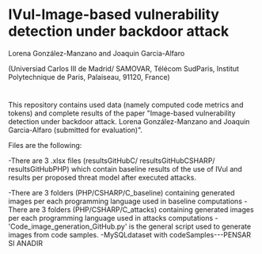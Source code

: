 # IVul-Image-based vulnerability detection under backdoor attack
Lorena González-Manzano and Joaquin Garcia-Alfaro 

(Universiad Carlos III de Madrid/ SAMOVAR, Télécom SudParis, Institut Polytechnique de Paris, Palaiseau, 91120, France)
#

This repository contains used data (namely computed code metrics and tokens) and complete results of the paper "Image-based vulnerability detection under backdoor attack. Lorena González-Manzano and Joaquin Garcia-Alfaro (submitted for evaluation)".

Files are the following:

-There are 3 .xlsx files (resultsGitHubC/ resultsGitHubCSHARP/ resultsGitHubPHP) which contain baseline results of the use of IVul and results per proposed threat model after executed attacks. 

-There are 3 folders (PHP/CSHARP/C_baseline) containing generated images per each programming language used in baseline computations
-There are 3 folders (PHP/CSHARP/C_attacks) containing generated images per each programming language used in attacks computations
-'Code_image_generation_GitHub.py' is the general script used to generate images from code samples.
-MySQLdataset with codeSamples---PENSAR SI ANADIR

